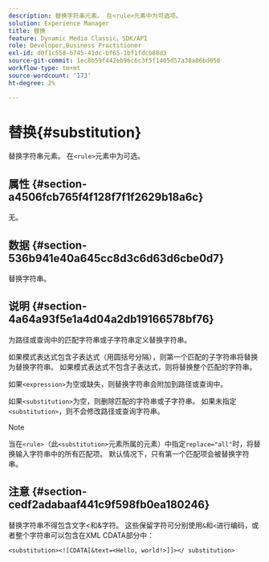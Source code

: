```yaml
---
description: 替换字符串元素。 在<rule>元素中为可选项。
solution: Experience Manager
title: 替换
feature: Dynamic Media Classic，SDK/API
role: Developer,Business Practitioner
exl-id: d0f1c558-b745-41dc-bf65-1bf1fdcb88d3
source-git-commit: 1ec8b59f442eb96c6c3f5f1405d57a38a86bd056
workflow-type: tm+mt
source-wordcount: '173'
ht-degree: 2%

---
```


# 替换{#substitution}

替换字符串元素。 在`<rule>`元素中为可选。

## 属性 {#section-a4506fcb765f4f128f7f1f2629b18a6c}

无。

## 数据 {#section-536b941e40a645cc8d3c6d63d6cbe0d7}

替换字符串。

## 说明 {#section-4a64a93f5e1a4d04a2db19166578bf76}

为路径或查询中的匹配字符串或子字符串定义替换字符串。

如果模式表达式包含子表达式（用圆括号分隔），则第一个匹配的子字符串将替换为替换字符串。 如果模式表达式不包含子表达式，则将替换整个匹配的字符串。

如果`<expression>`为空或缺失，则替换字符串会附加到路径或查询中。

如果`<substitution>`为空，则删除匹配的字符串或子字符串。 如果未指定`<substitution>`，则不会修改路径或查询字符串。

>[!NOTE]
>
>当在`<rule>`（此`<substitution>`元素所属的元素）中指定`replace="all"`时，将替换输入字符串中的所有匹配项。 默认情况下，只有第一个匹配项会被替换字符串。

## 注意 {#section-cedf2adabaaf441c9f598fb0ea180246}

替换字符串不得包含文字&lt;和&amp;字符。 这些保留字符可分别使用`&`和`<`进行编码，或者整个字符串可以包含在XML CDATA部分中：

`<substitution><![CDATA[&text=<Hello, world!>]]></ substitution>`
